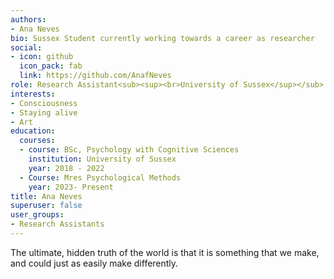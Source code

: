 ```yaml
---
authors:
- Ana Neves
bio: Sussex Student currently working towards a career as researcher 
social:
- icon: github
  icon_pack: fab
  link: https://github.com/AnafNeves
role: Research Assistant<sub><sup><br>University of Sussex</sup></sub>
interests:
- Consciousness 
- Staying alive
- Art  
education:
  courses:
  - course: BSc, Psychology with Cognitive Sciences
    institution: University of Sussex
    year: 2018 - 2022
  - Course: Mres Psychological Methods 
    year: 2023- Present 
title: Ana Neves
superuser: false
user_groups:
- Research Assistants
---
```


The ultimate, hidden truth of the world is that it is something that we make, and could just as easily make differently.

